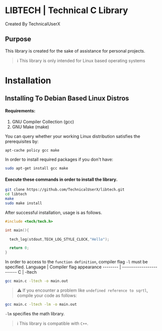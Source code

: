 # LIBTECH | Technical C Library
Created By TechnicalUserX
## Purpose
This library is created for the sake of assistance for personal projects.

> ℹ️ This library is only intended for Linux based operating systems


# Installation
## Installing To Debian Based Linux Distros

#### Requirements:
  1. GNU Compiler Collection (gcc) 
  2. GNU Make (make)

You can query whether your working Linux distribution satisfies the prerequisites by:
```bash
apt-cache policy gcc make
```
In order to install required packages if you don't have:
```bash
sudo apt-get install gcc make
```


#### Execute these commands in order to install the library.
```bash
git clone https://github.com/TechnicalUserX/libtech.git
cd libtech
make
sudo make install
```
After successful installation, usage is as follows.
```c
#include <tech/tech.h>

int main(){
  
  tech_log(stdout,TECH_LOG_STYLE_CLOCK,"Hello");

  return 0;
}
```
In order to access to the `function definition`, compiler flag `-l` must be specified.
Language | Compiler flag appearance
-------- | ------------------------
C        | -ltech


```bash
gcc main.c -ltech -o main.out
```

> ⚠️ If you encounter a problem like `undefined reference to sqrtl`, compile your code as follows:

```bash
gcc main.c -ltech -lm -o main.out
```
`-lm` specifies the math library. 

> ℹ️ This library is compatible with `C++`.



